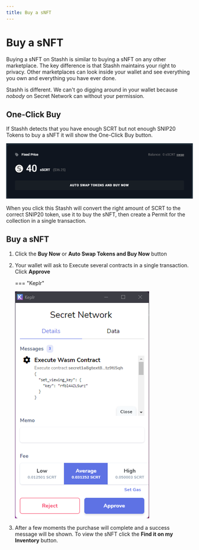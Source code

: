 ```yaml
---
title: Buy a sNFT
---
```


# Buy a sNFT

Buying a sNFT on Stashh is similar to buying a sNFT on any other marketplace. The key difference is that Stashh maintains your right to privacy. Other marketplaces can look inside your wallet and see everything you own and everything you have ever done.

Stashh is different. We can't go digging around in your wallet because _nobody_ on Secret Network can without your permission.

## One-Click Buy

If Stashh detects that you have enough SCRT but not enough SNIP20 Tokens to buy a sNFT it will show the One-Click Buy button. 

![One click Buy button](../images/buy-control-auto-swap-buy-now.png#pop)

When you click this Stashh will convert the right amount of SCRT to the correct SNIP20 token, use it to buy the sNFT, then create a Permit for the collection in a single transaction.

## Buy a sNFT

1. Click the **Buy Now** or **Auto Swap Tokens and Buy Now** button
2. Your wallet will ask to Execute several contracts in a single transaction. Click **Approve**

    === "Keplr"

    ![Keplr requesting to execute a contract](../images/keplr-execute-contract-one-click-buy.png#pop)

3. After a few moments the purchase will complete and a success message will be shown. To view the sNFT click the **Find it on my Inventory** button.